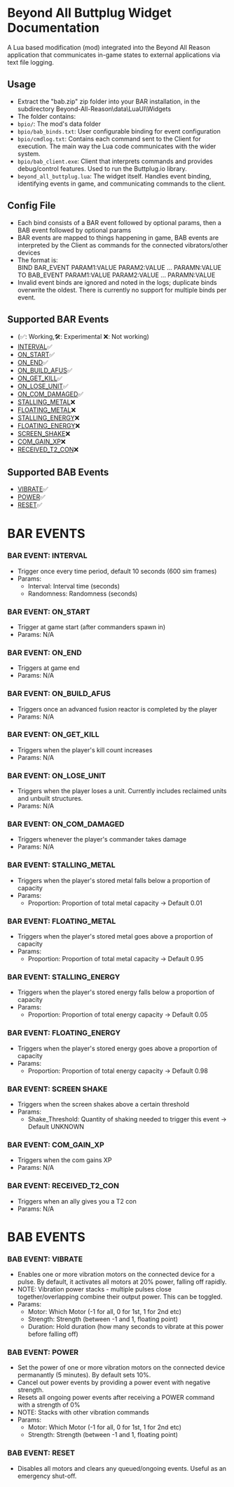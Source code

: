 # Beyond All Buttplug Widget Documentation
A Lua based modification (mod) integrated into the Beyond All Reason application that communicates in-game states to external applications via text file logging.

## Usage
- Extract the "bab.zip" zip folder into your BAR installation, in the subdirectory Beyond-All-Reason\data\LuaUI\Widgets
- The folder contains:
- ``bpio/``: The mod's data folder
- ``bpio/bab_binds.txt``: User configurable binding for event configuration
- ``bpio/cmdlog.txt``: Contains each command sent to the Client for execution. The main way the Lua code communicates with the wider system.
- ``bpio/bab_client.exe``: Client that interprets commands and provides debug/control features. Used to run the Buttplug.io library.
- ``beyond_all_buttplug.lua``: The widget itself. Handles event binding, identifying events in game, and communicating commands to the client.

## Config File
- Each bind consists of a BAR event followed by optional params, then a BAB event followed by optional params
- BAR events are mapped to things happening in game, BAB events are interpreted by the Client as commands for the connected vibrators/other devices
- The format is: \
BIND BAR_EVENT PARAM1:VALUE PARAM2:VALUE ... PARAMN:VALUE \
TO BAB_EVENT PARAM1:VALUE PARAM2:VALUE ... PARAMN:VALUE
- Invalid event binds are ignored and noted in the logs; duplicate binds overwrite the oldest. There is currently no support for multiple binds per event.

## Supported BAR Events
- (✅: Working,🛠️: Experimental ❌: Not working)
- [INTERVAL](#bar-event-interval)✅
- [ON_START](#bar-event-on_start)✅
- [ON_END](#bar-event-on_end)✅
- [ON_BUILD_AFUS](#bar-event-on_build_afus)✅
- [ON_GET_KILL](#bar-event-on_get_kill)✅
- [ON_LOSE_UNIT](#bar-event-on_lose_unit)✅
- [ON_COM_DAMAGED](#bar-event-on_com_damaged)✅
- [STALLING_METAL](#bar-event-stalling_metal)❌
- [FLOATING_METAL](#bar-event-floating_metal)❌
- [STALLING_ENERGY](#bar-event-stalling_energy)❌
- [FLOATING_ENERGY](#bar-event-floating_energy)❌
- [SCREEN_SHAKE](#bar-event-screen-shake)❌
- [COM_GAIN_XP](#bar-event-com_gain_xp)❌
- [RECEIVED_T2_CON](#bar-event-received_t2_con)❌
## Supported BAB Events
- [VIBRATE](#bab-event-vibrate)✅
- [POWER](#bab-event-power)✅
- [RESET](#bab-event-reset)✅

# BAR EVENTS

### BAR EVENT: INTERVAL
- Trigger once every time period, default 10 seconds (600 sim frames)
- Params:
    - Interval: Interval time (seconds)
    - Randomness: Randomness (seconds)

### BAR EVENT: ON_START
- Trigger at game start (after commanders spawn in)
- Params: N/A

### BAR EVENT: ON_END
- Triggers at game end
- Params: N/A

### BAR EVENT: ON_BUILD_AFUS
- Triggers once an advanced fusion reactor is completed by the player
- Params: N/A

### BAR EVENT: ON_GET_KILL
- Triggers when the player's kill count increases
- Params: N/A

### BAR EVENT: ON_LOSE_UNIT
- Triggers when the player loses a unit. Currently includes reclaimed units and unbuilt structures.
- Params: N/A

### BAR EVENT: ON_COM_DAMAGED
- Triggers whenever the player's commander takes damage
- Params: N/A

### BAR EVENT: STALLING_METAL
- Triggers when the player's stored metal falls below a proportion of capacity
- Params:
    - Proportion: Proportion of total metal capacity -> Default 0.01

### BAR EVENT: FLOATING_METAL
- Triggers when the player's stored metal goes above a proportion of capacity
- Params:
    - Proportion: Proportion of total metal capacity -> Default 0.95

### BAR EVENT: STALLING_ENERGY
- Triggers when the player's stored energy falls below a proportion of capacity
- Params:
    - Proportion: Proportion of total energy capacity -> Default 0.05

### BAR EVENT: FLOATING_ENERGY
- Triggers when the player's stored energy goes above a proportion of capacity
- Params:
    - Proportion: Proportion of total energy capacity -> Default 0.98

### BAR EVENT: SCREEN SHAKE
- Triggers when the screen shakes above a certain threshold
- Params:
    - Shake_Threshold: Quantity of shaking needed to trigger this event -> Default UNKNOWN

### BAR EVENT: COM_GAIN_XP
- Triggers when the com gains XP
- Params: N/A

### BAR EVENT: RECEIVED_T2_CON
- Triggers when an ally gives you a T2 con
- Params: N/A

# BAB EVENTS

### BAB EVENT: VIBRATE
- Enables one or more vibration motors on the connected device for a pulse. By default, it activates all motors at 20% power, falling off rapidly. 
- NOTE: Vibration power stacks - multiple pulses close together/overlapping combine their output power. This can be toggled.
- Params:
    - Motor: Which Motor (-1 for all, 0 for 1st, 1 for 2nd etc)
    - Strength: Strength (between -1 and 1, floating point)
    - Duration: Hold duration (how many seconds to vibrate at this power before falling off)

### BAB EVENT: POWER
- Set the power of one or more vibration motors on the connected device permanantly (5 minutes). By default sets 10%.
- Cancel out power events by providing a power event with negative strength.
- Resets all ongoing power events after receiving a POWER command with a strength of 0%
- NOTE: Stacks with other vibration commands
- Params:
    - Motor: Which Motor (-1 for all, 0 for 1st, 1 for 2nd etc)
    - Strength: Strength (between -1 and 1, floating point)

### BAB EVENT: RESET
- Disables all motors and clears any queued/ongoing events. Useful as an emergency shut-off.